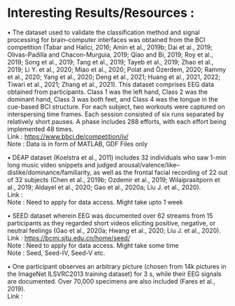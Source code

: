# Interesting Results/Resources : 

• The dataset used to validate the classification method and signal processing for brain–computer interfaces was obtained from the BCI competition (Tabar and Halici, 2016; Amin et al., 2019b; Dai et al., 2019; Olivas-Padilla and Chacon-Murguia, 2019; Qiao and Bi, 2019; Roy et al., 2019; Song et al., 2019; Tang et al., 2019; Tayeb et al., 2019; Zhao et al., 2019; Li Y. et al., 2020; Miao et al., 2020; Polat and Özerdem, 2020; Rammy et al., 2020; Yang et al., 2020; Deng et al., 2021; Huang et al., 2021, 2022; Tiwari et al., 2021; Zhang et al., 2021). This dataset comprises EEG data obtained from participants. Class 1 was the left hand, Class 2 was the dominant hand, Class 3 was both feet, and Class 4 was the tongue in the cue-based BCI structure. For each subject, two workouts were captured on interspersing time frames. Each session consisted of six runs separated by relatively short pauses. A phase includes 288 efforts, with each effort being implemented 48 times. \
Link : https://www.bbci.de/competition/iv/ \
Note : Data is in form of MATLAB, GDF Files only

• DEAP dataset (Koelstra et al., 2011) includes 32 individuals who saw 1-min long music video snippets and judged arousal/valence/like–dislike/dominance/familiarity, as well as the frontal facial recording of 22 out of 32 subjects (Chen et al., 2019b; Ozdemir et al., 2019; Wilaiprasitporn et al., 2019; Aldayel et al., 2020; Gao et al., 2020a; Liu J. et al., 2020). \
Link :  \
Note : Need to apply for data access. Might take upto 1 week

• SEED dataset wherein EEG was documented over 62 streams from 15 participants as they regarded short videos eliciting positive, negative, or neutral feelings (Gao et al., 2020a; Hwang et al., 2020; Liu J. et al., 2020). \
Link : https://bcmi.sjtu.edu.cn/home/seed/ \
Note : Need to apply for data access. Might take some time \
Note : Seed, Seed-IV, Seed-V etc. 

• One participant observes an arbitrary picture (chosen from 14k pictures in the ImageNet ILSVRC2013 training dataset) for 3 s, while their EEG signals are documented. Over 70,000 specimens are also included (Fares et al., 2019). \
Link :
